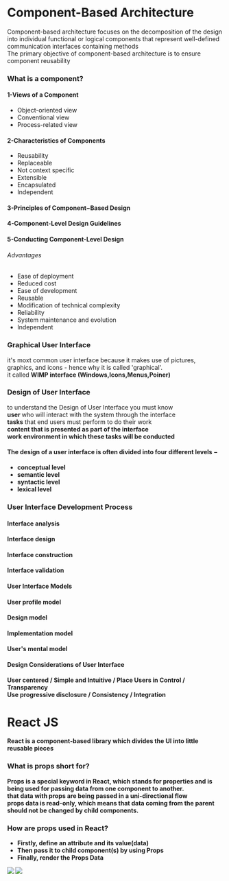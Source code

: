 # Component-Based Architecture

Component-based architecture focuses on the decomposition of the design into individual functional or logical components 
that represent well-defined communication interfaces containing methods<br>
The primary objective of component-based architecture is to ensure component reusability

### What is a component?
#### 1-Views of a Component
* Object-oriented view
* Conventional view
* Process-related view

#### 2-Characteristics of Components
* Reusability 
* Replaceable 
* Not context specific
* Extensible 
* Encapsulated 
* Independent 

#### 3-Principles of Component−Based Design
#### 4-Component-Level Design Guidelines
#### 5-Conducting Component-Level Design
###### Advantages
* Ease of deployment
* Reduced cost
* Ease of development
* Reusable 
* Modification of technical complexity
* Reliability
* System maintenance and evolution
* Independent

### Graphical User Interface
it's moxt common user interface because it makes use of pictures, graphics, and icons - hence why it is called 'graphical'.
<br>
it called <b> WIMP interface (Windows,Icons,Menus,Poiner) </b>

### Design of User Interface 
to understand the Design of User Interface you must know <br>
<b> user </b> who will interact with the system through the interface <br>
<b> tasks</b> that end users must perform to do their work <br><b> 
<b> content</b> that is presented as part of the interface<br>
<b> work</b> environment in which these tasks will be conducted<br>

####  The design of a user interface is often divided into four different levels −
* conceptual level
* semantic level
* syntactic level
* lexical level

### User Interface Development Process
#### Interface analysis
#### Interface design
#### Interface construction
#### Interface validation
#### User Interface Models
#### User profile model
#### Design model
#### Implementation model
#### User's mental model

#### Design Considerations of User Interface
<b> User centered / Simple and Intuitive / Place Users in Control / Transparency</b> <br>
<b> Use progressive disclosure / Consistency / Integration </b>


# React JS
React is a component-based library which divides the UI into little reusable pieces
### What is props short for?
Props is a special keyword in React, which stands for properties and is
being used for passing data from one component to another.
<br>
that data with props are being passed in a uni-directional flow
<br>
props data is read-only, which means that data coming from the parent should not be changed by child components.

### How are props used in React?
* Firstly, define an attribute and its value(data)
* Then pass it to child component(s) by using Props
* Finally, render the Props Data

<img src = 'https://dmitripavlutin.com/static/6d14625626a323816b47d301a6319626/05127/cover.png'>

<img src = 'https://s1.o7planning.com/en/12125/images/25128970.png' >

